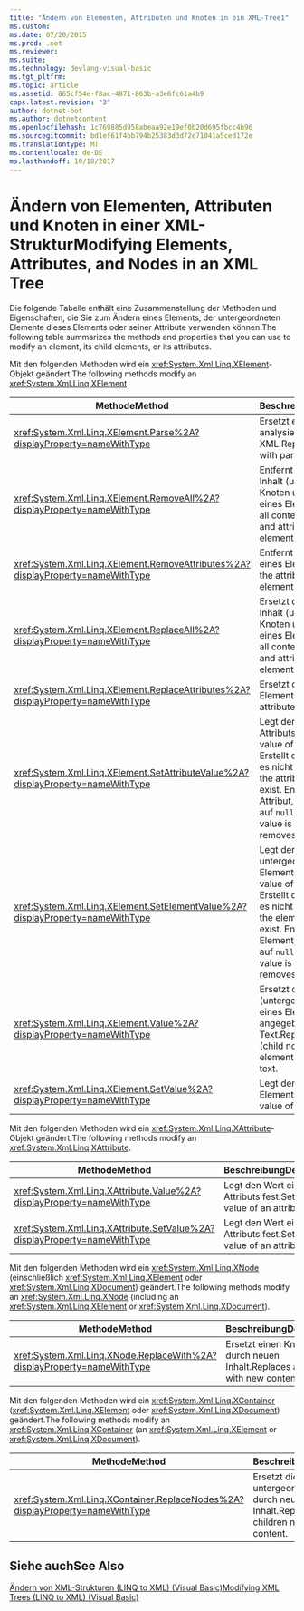 ```yaml
---
title: "Ändern von Elementen, Attributen und Knoten in ein XML-Tree1"
ms.custom: 
ms.date: 07/20/2015
ms.prod: .net
ms.reviewer: 
ms.suite: 
ms.technology: devlang-visual-basic
ms.tgt_pltfrm: 
ms.topic: article
ms.assetid: 865cf54e-f8ac-4871-863b-a3e6fc61a4b9
caps.latest.revision: "3"
author: dotnet-bot
ms.author: dotnetcontent
ms.openlocfilehash: 1c769885d958abeaa92e19ef0b20d695fbcc4b96
ms.sourcegitcommit: bd1ef61f4bb794b25383d3d72e71041a5ced172e
ms.translationtype: MT
ms.contentlocale: de-DE
ms.lasthandoff: 10/18/2017
---
```

# <a name="modifying-elements-attributes-and-nodes-in-an-xml-tree"></a><span data-ttu-id="ad37c-102">Ändern von Elementen, Attributen und Knoten in einer XML-Struktur</span><span class="sxs-lookup"><span data-stu-id="ad37c-102">Modifying Elements, Attributes, and Nodes in an XML Tree</span></span>
<span data-ttu-id="ad37c-103">Die folgende Tabelle enthält eine Zusammenstellung der Methoden und Eigenschaften, die Sie zum Ändern eines Elements, der untergeordneten Elemente dieses Elements oder seiner Attribute verwenden können.</span><span class="sxs-lookup"><span data-stu-id="ad37c-103">The following table summarizes the methods and properties that you can use to modify an element, its child elements, or its attributes.</span></span>  
  
 <span data-ttu-id="ad37c-104">Mit den folgenden Methoden wird ein <xref:System.Xml.Linq.XElement>-Objekt geändert.</span><span class="sxs-lookup"><span data-stu-id="ad37c-104">The following methods modify an <xref:System.Xml.Linq.XElement>.</span></span>  
  
|<span data-ttu-id="ad37c-105">Methode</span><span class="sxs-lookup"><span data-stu-id="ad37c-105">Method</span></span>|<span data-ttu-id="ad37c-106">Beschreibung</span><span class="sxs-lookup"><span data-stu-id="ad37c-106">Description</span></span>|  
|------------|-----------------|  
|<xref:System.Xml.Linq.XElement.Parse%2A?displayProperty=nameWithType>|<span data-ttu-id="ad37c-107">Ersetzt ein Element durch analysiertes XML.</span><span class="sxs-lookup"><span data-stu-id="ad37c-107">Replaces an element with parsed XML.</span></span>|  
|<xref:System.Xml.Linq.XElement.RemoveAll%2A?displayProperty=nameWithType>|<span data-ttu-id="ad37c-108">Entfernt den gesamten Inhalt (untergeordnete Knoten und Attribute) eines Elements.</span><span class="sxs-lookup"><span data-stu-id="ad37c-108">Removes all content (child nodes and attributes) of an element.</span></span>|  
|<xref:System.Xml.Linq.XElement.RemoveAttributes%2A?displayProperty=nameWithType>|<span data-ttu-id="ad37c-109">Entfernt die Attribute eines Elements.</span><span class="sxs-lookup"><span data-stu-id="ad37c-109">Removes the attributes of an element.</span></span>|  
|<xref:System.Xml.Linq.XElement.ReplaceAll%2A?displayProperty=nameWithType>|<span data-ttu-id="ad37c-110">Ersetzt den gesamten Inhalt (untergeordnete Knoten und Attribute) eines Elements.</span><span class="sxs-lookup"><span data-stu-id="ad37c-110">Replaces all content (child nodes and attributes) of an element.</span></span>|  
|<xref:System.Xml.Linq.XElement.ReplaceAttributes%2A?displayProperty=nameWithType>|<span data-ttu-id="ad37c-111">Ersetzt die Attribute eines Elements.</span><span class="sxs-lookup"><span data-stu-id="ad37c-111">Replaces the attributes of an element.</span></span>|  
|<xref:System.Xml.Linq.XElement.SetAttributeValue%2A?displayProperty=nameWithType>|<span data-ttu-id="ad37c-112">Legt den Wert eines Attributs fest.</span><span class="sxs-lookup"><span data-stu-id="ad37c-112">Sets the value of an attribute.</span></span> <span data-ttu-id="ad37c-113">Erstellt das Attribut, wenn es nicht existiert.</span><span class="sxs-lookup"><span data-stu-id="ad37c-113">Creates the attribute if it doesn't exist.</span></span> <span data-ttu-id="ad37c-114">Entfernt das Attribut, wenn der Wert auf `null` gesetzt ist.</span><span class="sxs-lookup"><span data-stu-id="ad37c-114">If the value is set to `null`, removes the attribute.</span></span>|  
|<xref:System.Xml.Linq.XElement.SetElementValue%2A?displayProperty=nameWithType>|<span data-ttu-id="ad37c-115">Legt den Wert eines untergeordneten Elements fest.</span><span class="sxs-lookup"><span data-stu-id="ad37c-115">Sets the value of a child element.</span></span> <span data-ttu-id="ad37c-116">Erstellt das Element, wenn es nicht existiert.</span><span class="sxs-lookup"><span data-stu-id="ad37c-116">Creates the element if it doesn't exist.</span></span> <span data-ttu-id="ad37c-117">Entfernt das Element, wenn der Wert auf `null` gesetzt ist.</span><span class="sxs-lookup"><span data-stu-id="ad37c-117">If the value is set to `null`, removes the element.</span></span>|  
|<xref:System.Xml.Linq.XElement.Value%2A?displayProperty=nameWithType>|<span data-ttu-id="ad37c-118">Ersetzt den Inhalt (untergeordnete Knoten) eines Elements durch den angegebenen Text.</span><span class="sxs-lookup"><span data-stu-id="ad37c-118">Replaces the content (child nodes) of an element with the specified text.</span></span>|  
|<xref:System.Xml.Linq.XElement.SetValue%2A?displayProperty=nameWithType>|<span data-ttu-id="ad37c-119">Legt den Wert eines Elements fest.</span><span class="sxs-lookup"><span data-stu-id="ad37c-119">Sets the value of an element.</span></span>|  
  
 <span data-ttu-id="ad37c-120">Mit den folgenden Methoden wird ein <xref:System.Xml.Linq.XAttribute>-Objekt geändert.</span><span class="sxs-lookup"><span data-stu-id="ad37c-120">The following methods modify an <xref:System.Xml.Linq.XAttribute>.</span></span>  
  
|<span data-ttu-id="ad37c-121">Methode</span><span class="sxs-lookup"><span data-stu-id="ad37c-121">Method</span></span>|<span data-ttu-id="ad37c-122">Beschreibung</span><span class="sxs-lookup"><span data-stu-id="ad37c-122">Description</span></span>|  
|------------|-----------------|  
|<xref:System.Xml.Linq.XAttribute.Value%2A?displayProperty=nameWithType>|<span data-ttu-id="ad37c-123">Legt den Wert eines Attributs fest.</span><span class="sxs-lookup"><span data-stu-id="ad37c-123">Sets the value of an attribute.</span></span>|  
|<xref:System.Xml.Linq.XAttribute.SetValue%2A?displayProperty=nameWithType>|<span data-ttu-id="ad37c-124">Legt den Wert eines Attributs fest.</span><span class="sxs-lookup"><span data-stu-id="ad37c-124">Sets the value of an attribute.</span></span>|  
  
 <span data-ttu-id="ad37c-125">Mit den folgenden Methoden wird ein <xref:System.Xml.Linq.XNode> (einschließlich <xref:System.Xml.Linq.XElement> oder <xref:System.Xml.Linq.XDocument>) geändert.</span><span class="sxs-lookup"><span data-stu-id="ad37c-125">The following methods modify an <xref:System.Xml.Linq.XNode> (including an <xref:System.Xml.Linq.XElement> or <xref:System.Xml.Linq.XDocument>).</span></span>  
  
|<span data-ttu-id="ad37c-126">Methode</span><span class="sxs-lookup"><span data-stu-id="ad37c-126">Method</span></span>|<span data-ttu-id="ad37c-127">Beschreibung</span><span class="sxs-lookup"><span data-stu-id="ad37c-127">Description</span></span>|  
|------------|-----------------|  
|<xref:System.Xml.Linq.XNode.ReplaceWith%2A?displayProperty=nameWithType>|<span data-ttu-id="ad37c-128">Ersetzt einen Knoten durch neuen Inhalt.</span><span class="sxs-lookup"><span data-stu-id="ad37c-128">Replaces a node with new content.</span></span>|  
  
 <span data-ttu-id="ad37c-129">Mit den folgenden Methoden wird ein <xref:System.Xml.Linq.XContainer> (<xref:System.Xml.Linq.XElement> oder <xref:System.Xml.Linq.XDocument>) geändert.</span><span class="sxs-lookup"><span data-stu-id="ad37c-129">The following methods modify an <xref:System.Xml.Linq.XContainer> (an <xref:System.Xml.Linq.XElement> or <xref:System.Xml.Linq.XDocument>).</span></span>  
  
|<span data-ttu-id="ad37c-130">Methode</span><span class="sxs-lookup"><span data-stu-id="ad37c-130">Method</span></span>|<span data-ttu-id="ad37c-131">Beschreibung</span><span class="sxs-lookup"><span data-stu-id="ad37c-131">Description</span></span>|  
|------------|-----------------|  
|<xref:System.Xml.Linq.XContainer.ReplaceNodes%2A?displayProperty=nameWithType>|<span data-ttu-id="ad37c-132">Ersetzt die untergeordneten Knoten durch neuen Inhalt.</span><span class="sxs-lookup"><span data-stu-id="ad37c-132">Replaces the children nodes with new content.</span></span>|  
  
## <a name="see-also"></a><span data-ttu-id="ad37c-133">Siehe auch</span><span class="sxs-lookup"><span data-stu-id="ad37c-133">See Also</span></span>  
 [<span data-ttu-id="ad37c-134">Ändern von XML-Strukturen (LINQ to XML) (Visual Basic)</span><span class="sxs-lookup"><span data-stu-id="ad37c-134">Modifying XML Trees (LINQ to XML) (Visual Basic)</span></span>](../../../../visual-basic/programming-guide/concepts/linq/modifying-xml-trees-linq-to-xml.md)
